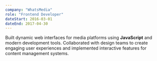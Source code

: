```yaml
---
company: "WhatsMedia"
role: "Frontend Developer"
dateStart: 2016-03-01
dateEnd: 2017-04-30
---
```


Built dynamic web interfaces for media platforms using **JavaScript** and modern development tools. Collaborated with design teams to create engaging user experiences and implemented interactive features for content management systems.
